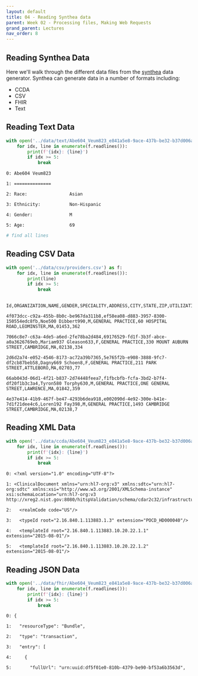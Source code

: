 ```yaml
---
layout: default
title: 04 - Reading Synthea data
parent: Week 02 - Processing files, Making Web Requests
grand_parent: Lectures
nav_order: 8
---
```


## Reading Synthea Data

Here we'll walk through the different data files from the [synthea](https://github.com/synthetichealth/synthea) data generator. Synthea can generate data in a number of formats including:
* CCDA
* CSV
* FHIR
* Text

## Reading Text Data


```python
with open('../data/text/Abe604_Veum823_e841a5e8-9ace-437b-be32-b37d006aef87.txt') as f:
    for idx, line in enumerate(f.readlines()):
        print(f'{idx}: {line}')
        if idx >= 5:
            break
```

    0: Abe604 Veum823
    
    1: ==============
    
    2: Race:                Asian
    
    3: Ethnicity:           Non-Hispanic
    
    4: Gender:              M
    
    5: Age:                 69
    



```python
# find all lines 
```

## Reading CSV Data


```python
with open('../data/csv/providers.csv') as f:
    for idx, line in enumerate(f.readlines()):
        print(line)
        if idx >= 5:
            break
        
```

    Id,ORGANIZATION,NAME,GENDER,SPECIALITY,ADDRESS,CITY,STATE,ZIP,UTILIZATION
    
    4f073dcc-c92a-455b-8b0c-be967da311b8,ef58ea08-d883-3957-8300-150554edc8fb,Noe500 Dibbert990,M,GENERAL PRACTICE,60 HOSPITAL ROAD,LEOMINSTER,MA,01453,362
    
    7066c8e7-c63a-4de5-a6ed-2fe78ba2d484,69176529-fd1f-3b3f-abce-a0a3626769eb,Mariam937 Gleason633,F,GENERAL PRACTICE,330 MOUNT AUBURN STREET,CAMBRIDGE,MA,02138,334
    
    2d6d2a74-e052-4546-8173-ac72a39b7365,5e765f2b-e908-3888-9fc7-df2cb87beb58,Dagny669 Schoen8,F,GENERAL PRACTICE,211 PARK STREET,ATTLEBORO,MA,02703,77
    
    66ab043d-06d1-4f21-b837-2d74448feea7,f1fbcbfb-fcfa-3bd2-b7f4-df20f1b3c3a4,Tyron580 Torphy630,M,GENERAL PRACTICE,ONE GENERAL STREET,LAWRENCE,MA,01842,359
    
    4e37e414-41b9-467f-be47-4293b6dea918,e002090d-4e92-300e-b41e-7d1f21dee4c6,Loren192 Fay398,M,GENERAL PRACTICE,1493 CAMBRIDGE STREET,CAMBRIDGE,MA,02138,7
    


## Reading XML Data


```python
with open('../data/ccda/Abe604_Veum823_e841a5e8-9ace-437b-be32-b37d006aef87.xml') as f:
    for idx, line in enumerate(f.readlines()):
        print(f'{idx}: {line}')
        if idx >= 5:
            break
```

    0: <?xml version="1.0" encoding="UTF-8"?>
    
    1: <ClinicalDocument xmlns="urn:hl7-org:v3" xmlns:sdtc="urn:hl7-org:sdtc" xmlns:xsi="http://www.w3.org/2001/XMLSchema-instance" xsi:schemaLocation="urn:hl7-org:v3 http://xreg2.nist.gov:8080/hitspValidation/schema/cdar2c32/infrastructure/cda/C32_CDA.xsd">
    
    2:   <realmCode code="US"/>
    
    3:   <typeId root="2.16.840.1.113883.1.3" extension="POCD_HD000040"/>
    
    4:   <templateId root="2.16.840.1.113883.10.20.22.1.1" extension="2015-08-01"/>
    
    5:   <templateId root="2.16.840.1.113883.10.20.22.1.2" extension="2015-08-01"/>
    


## Reading JSON Data


```python
with open('../data/fhir/Abe604_Veum823_e841a5e8-9ace-437b-be32-b37d006aef87.json') as f:
    for idx, line in enumerate(f.readlines()):
        print(f'{idx}: {line}')
        if idx >= 5:
            break
```

    0: {
    
    1:   "resourceType": "Bundle",
    
    2:   "type": "transaction",
    
    3:   "entry": [
    
    4:     {
    
    5:       "fullUrl": "urn:uuid:df5f01e0-810b-4379-be90-bf53a6b3563d",
    


